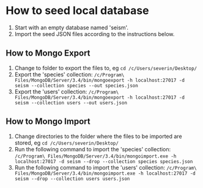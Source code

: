 # How to seed local database

1. Start with an empty database named 'seism'.
1. Import the seed JSON files according to the instructions below.

## How to Mongo Export

1. Change to folder to export the files to, eg
``cd /c/Users/severin/Desktop/``
1. Export the 'species' collection:
``/c/Program\ Files/MongoDB/Server/3.4/bin/mongoexport -h localhost:27017 -d seism --collection species --out species.json``
1. Export the 'users' collection:
``/c/Program\ Files/MongoDB/Server/3.4/bin/mongoexport -h localhost:27017 -d seism --collection users --out users.json``

## How to Mongo Import

1. Change directories to the folder where the files to be imported are stored, eg
``cd /c/Users/severin/Desktop/``
1. Run the following command to import the 'species' collection:
``/c/Program\ Files/MongoDB/Server/3.4/bin/mongoimport.exe -h localhost:27017 -d seism --drop --collection species species.json``
1. Run the following command to import the 'users' collection:
``/c/Program\ Files/MongoDB/Server/3.4/bin/mongoimport.exe -h localhost:27017 -d seism --drop --collection users users.json``

